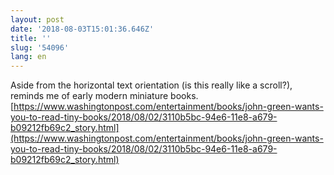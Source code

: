 ```yaml
---
layout: post
date: '2018-08-03T15:01:36.646Z'
title: ''
slug: '54096'
lang: en
---
```

Aside from the horizontal text orientation (is this really like a scroll?), reminds me of early modern miniature books. [https://www.washingtonpost.com/entertainment/books/john-green-wants-you-to-read-tiny-books/2018/08/02/3110b5bc-94e6-11e8-a679-b09212fb69c2_story.html](https://www.washingtonpost.com/entertainment/books/john-green-wants-you-to-read-tiny-books/2018/08/02/3110b5bc-94e6-11e8-a679-b09212fb69c2_story.html)
